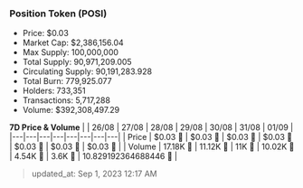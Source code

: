 
  ### Position Token (POSI)
  - Price: $0.03
  - Market Cap: $2,386,156.04
  - Max Supply: 100,000,000
  - Total Supply: 90,971,209.005
  - Circulating Supply: 90,191,283.928
  - Total Burn: 779,925.077
  - Holders: 733,351
  - Transactions: 5,717,288
  - Volume: $392,308,497.29

  **7D Price & Volume**
  | | 26&#x2F;08 | 27&#x2F;08 | 28&#x2F;08 | 29&#x2F;08 | 30&#x2F;08 | 31&#x2F;08 | 01&#x2F;09 |
  |---|---|---|---|---|---|---|---|
  | Price | $0.03 🚀 | $0.03 🚀 | $0.03 🔻 | $0.03 🔻 | $0.03 🔻 | $0.03 🔻 | $0.03 🔻 |
  | Volume | 17.18K 🚀 | 11.12K 🔻 | 11K 🔻 | 10.02K 🔻 | 4.54K 🔻 | 3.6K 🔻 | 10.829192364688446 🔻 |

  > updated_at: Sep 1, 2023 12:17 AM
